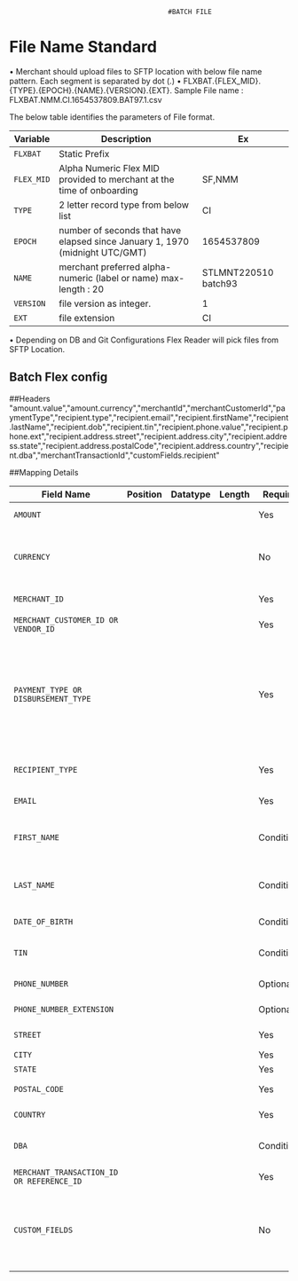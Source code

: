 											#BATCH FILE
																
# File Name Standard

•	Merchant should upload files to SFTP location with below file name pattern. Each segment is separated by dot (.)
•	FLXBAT.{FLEX_MID}.{TYPE}.{EPOCH}.{NAME}.{VERSION}.{EXT}. Sample File name : FLXBAT.NMM.CI.1654537809.BAT97.1.csv

The below table identifies the parameters of File format.

| Variable | Description | Ex |
| -------- | ------------------ | ------- |
| `FLXBAT` | Static Prefix |  |
| `FLEX_MID` | Alpha Numeric Flex MID provided to merchant at the time of onboarding | SF,NMM |
| `TYPE` | 2 letter record type from below list | CI |
| `EPOCH` | number of seconds that have elapsed since January 1, 1970 (midnight UTC/GMT) | 1654537809 |
| `NAME` | merchant preferred alpha-numeric (label or name) max-length : 20 | STLMNT220510 batch93 |
| `VERSION` | file version as integer. | 1 |
| `EXT` | file extension | CI |

•	Depending on DB and Git Configurations Flex Reader will pick files from SFTP Location.

## Batch Flex config

##Headers
"amount.value","amount.currency","merchantId","merchantCustomerId","paymentType","recipient.type","recipient.email","recipient.firstName","recipient.lastName","recipient.dob","recipient.tin","recipient.phone.value","recipient.phone.ext","recipient.address.street","recipient.address.city","recipient.address.state","recipient.address.postalCode","recipient.address.country","recipient.dba","merchantTransactionId","customFields.recipient"

##Mapping Details

| Field Name | Position | Datatype | Length | Required | Comments |
| -------- | -------| --------- | -------| ---------| ------------------------------------- |
| `AMOUNT` |  		|   		|		 | Yes 		| amount to be used to initiate payment |
| `CURRENCY` |  		|   		|		 | No 		| currency used to initiate the payment. default is set to USD if value is not present |
| `MERCHANT_ID` |  		|   		|		 | Yes 		| merchant who initiated the request |
| `MERCHANT_CUSTOMER_ID OR VENDOR_ID` |  		|   		|		 | Yes 		| merchant who initiated the request |
| `PAYMENT_TYPE OR DISBURSEMENT_TYPE` |  		|   		|		 | Yes 		| free text - Type of disbursement - Wages, Claims, promotions,Loans, refund etc- refer the extract taken from QA environment "types-of-payment-types.txt"  |
| `RECIPIENT_TYPE` |  		|   		|		 | Yes 		| recipient type. possible values Consumer/Company |
| `EMAIL` |  		|   		|		 | Yes 		| recipient email address |
| `FIRST_NAME` |  		|   		|		 | Conditional 		| recipient first name should be sent if the recipient type is "Consumer" |
| `LAST_NAME` |  		|   		|		 | Conditional 		| recipient last name should be sent if the recipient type is "Consumer" |
| `DATE_OF_BIRTH` |  		|   		|		 | Conditional 		| Value should be empty |
| `TIN` |  		|   		|		 | Conditional 		| TIN should be sent if the recipient is "Company" |
| `PHONE_NUMBER` |  		|   		|		 | Optional 		| Value should be empty |
| `PHONE_NUMBER_EXTENSION` |  		|   		|		 | Optional 		| Value should be empty |
| `STREET` |  		|   		|		 | Yes 		| recipient address street|
| `CITY` |  		|   		|		 | Yes 		| recipient city street |
| `STATE` |  		|   		|		 | Yes 		| recipient state street |
| `POSTAL_CODE` |  		|   		|		 | Yes 		| recipient address postal code|
| `COUNTRY` |  		|   		|		 | Yes 		| recipient address country |
| `DBA` |  		|   		|		 | Conditional 		| DBA should be sent if the recipient Company name  |
| `MERCHANT_TRANSACTION_ID OR REFERENCE_ID` |  		|   		|		 | Yes 		| unique for each request |
| `CUSTOM_FIELDS` |  		|   		|		 | No 		| optional and value will be list of key value pairs(key and value pairs will be delimited by colon( : )) and delimited by comma(,) |


